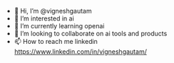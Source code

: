 - 👋 Hi, I’m @vigneshgautam
- 👀 I’m interested in ai
- 🌱 I’m currently learning openai
- 💞️ I’m looking to collaborate on ai tools and products
- 📫 How to reach me linkedin https://www.linkedin.com/in/vigneshgautam/

<!---
vigneshgautam/vigneshgautam is a ✨ special ✨ repository because its `README.md` (this file) appears on your GitHub profile.
You can click the Preview link to take a look at your changes.
--->
